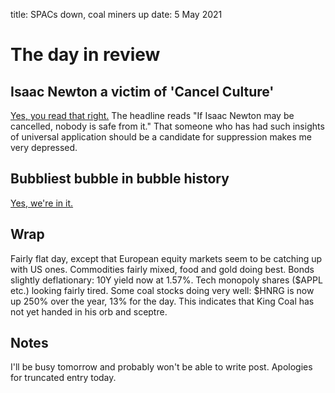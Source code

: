 title: SPACs down, coal miners up
date: 5 May 2021

# The day in review

## Isaac Newton a victim of 'Cancel Culture' 

[Yes, you read that right.](https://atlantico.fr/article/decryptage/si-isaac-newton-peut-etre-annule-personne-n-est-en-securite-cancel-culture-frank-furedi) The headline reads "If Isaac Newton may be cancelled, nobody is safe from it." 
That someone who has had such insights of universal application should be a candidate for suppression makes me very depressed. 

## Bubbliest bubble in bubble history

[Yes, we're in it.](https://thefelderreport.com/2021/05/05/take-a-bow-jay-pow/)

## Wrap

Fairly flat day, except that European equity markets seem to be catching up with US ones.
Commodities fairly mixed, food and gold doing best.
Bonds slightly deflationary: 10Y yield now at 1.57%.
Tech monopoly shares ($APPL etc.) looking fairly tired.
Some coal stocks doing very well: $HNRG is now up 250% over the year, 13% for the day. This indicates that King Coal has not yet handed in his orb and sceptre. 

## Notes

I'll be busy tomorrow and probably won't be able to write post. 
Apologies for truncated entry today.